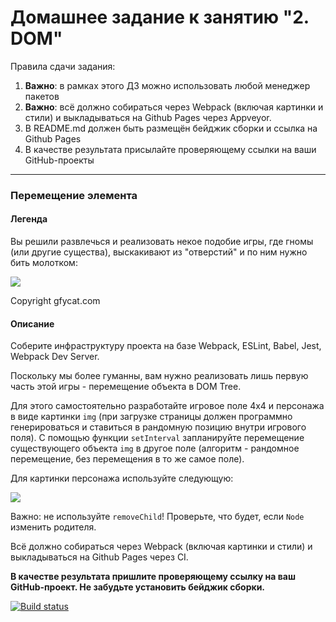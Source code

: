 # Домашнее задание к занятию "2. DOM"

Правила сдачи задания:

1. **Важно**: в рамках этого ДЗ можно использовать любой менеджер пакетов
1. **Важно**: всё должно собираться через Webpack (включая картинки и стили) и выкладываться на Github Pages через Appveyor.
1. В README.md должен быть размещён бейджик сборки и ссылка на Github Pages
1. В качестве результата присылайте проверяющему ссылки на ваши GitHub-проекты

---

### Перемещение элемента

#### Легенда

Вы решили развлечься и реализовать некое подобие игры, где гномы (или другие существа), выскакивают из "отверстий" и по ним нужно бить молотком:

![](./pic/GracefulMiniatureBustard-small.gif)

Copyright gfycat.com

#### Описание

Соберите инфраструктуру проекта на базе Webpack, ESLint, Babel, Jest, Webpack Dev Server.

Поскольку мы более гуманны, вам нужно реализовать лишь первую часть этой игры - перемещение объекта в DOM Tree.

Для этого самостоятельно разработайте игровое поле 4x4 и персонажа в виде картинки `img` (при загрузке страницы должен программно генерироваться и ставиться в рандомную позицию внутри игрового поля). С помощью функции `setInterval` запланируйте перемещение существующего объекта `img` в другое поле (алгоритм - рандомное перемещение, без перемещения в то же самое поле).

Для картинки персонажа используйте следующую:

![](./pic/goblin.png)

Важно: не используйте `removeChild`! Проверьте, что будет, если `Node` изменить родителя.

Всё должно собираться через Webpack (включая картинки и стили) и выкладываться на Github Pages через CI.

**В качестве результата пришлите проверяющему ссылку на ваш GitHub-проект. Не забудьте установить бейджик сборки.**

[![Build status](https://ci.appveyor.com/api/projects/status/lmfu59tndh7l2tbk?svg=true)](https://ci.appveyor.com/project/jigaji/dom)
